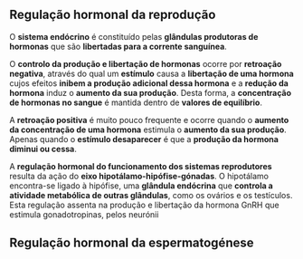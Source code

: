 ## Regulação hormonal da reprodução
O **sistema endócrino** é constituído pelas **glândulas produtoras de hormonas** que são **libertadas para a corrente sanguínea**.

O **controlo da produção e libertação de hormonas** ocorre por **retroação negativa**, através do qual um **estímulo** causa a **libertação de uma hormona** cujos efeitos **inibem a produção adicional dessa hormona** e a **redução da hormona** induz o **aumento da sua produção**. Desta forma, a **concentração de hormonas no sangue** é mantida dentro de **valores de equilíbrio**.

A **retroação positiva** é muito pouco frequente e ocorre quando o **aumento da concentração de uma hormona** estimula o **aumento da sua produção**. Apenas quando o **estímulo desaparecer** é que a **produção da hormona diminui ou cessa**.

A **regulação hormonal do funcionamento dos sistemas reprodutores** resulta da ação do **eixo hipotálamo-hipófise-gónadas**. O hipotálamo encontra-se ligado à hipófise, uma **glândula endócrina** que **controla a atividade metabólica de outras glândulas**, como os ovários e os testículos. Esta regulação assenta na produção e libertação da hormona GnRH que estimula gonadotropinas, pelos neurónii 
## Regulação hormonal da espermatogénese